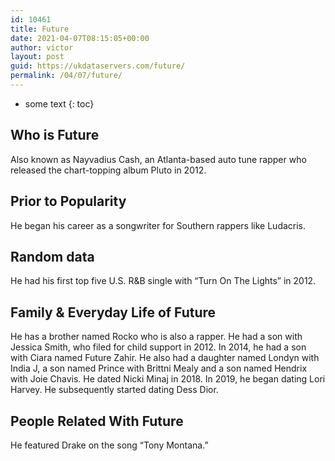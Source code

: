 ```yaml
---
id: 10461
title: Future
date: 2021-04-07T08:15:05+00:00
author: victor
layout: post
guid: https://ukdataservers.com/future/
permalink: /04/07/future/
---
```


* some text
{: toc}


## Who is Future



Also known as Nayvadius Cash, an Atlanta-based auto tune rapper who released the chart-topping album Pluto in 2012.

                
                
                
## Prior to Popularity



He began his career as a songwriter for Southern rappers like Ludacris.

                
                
                
## Random data



He had his first top five U.S. R&B single with &#8220;Turn On The Lights&#8221; in 2012.

                
                
                
## Family & Everyday Life of Future



He has a brother named Rocko who is also a rapper. He had a son with Jessica Smith, who filed for child support in 2012. In 2014, he had a son with Ciara named Future Zahir. He also had a daughter named Londyn with India J, a son named Prince with Brittni Mealy and a son named Hendrix with Joie Chavis. He dated Nicki Minaj in 2018. In 2019, he began dating Lori Harvey. He subsequently started dating Dess Dior.

                
                
                
## People Related With Future



He featured Drake on the song &#8220;Tony Montana.&#8221;

                
              
            
          
          
          
